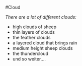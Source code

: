 #Cloud

_There are a lot of different clouds:_
- high clouds of sheep
- thin layers of clouds
- the feather clouds
- a layered cloud that brings rain
- medium height sheep clouds
- the thundercloud
- und so weiter....